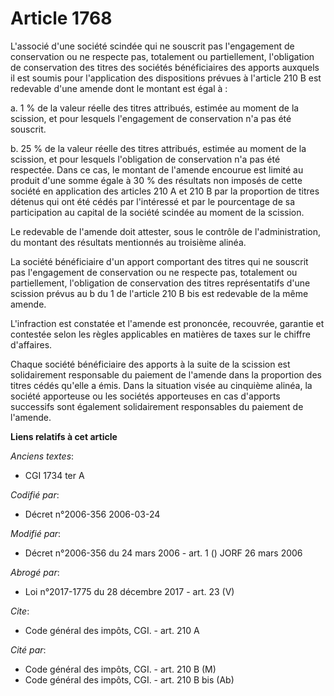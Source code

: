 # Article 1768

L'associé d'une société scindée qui ne souscrit pas l'engagement de conservation ou ne respecte pas, totalement ou
partiellement, l'obligation de conservation des titres des sociétés bénéficiaires des apports auxquels il est soumis pour
l'application des dispositions prévues à l'article 210 B est redevable d'une amende dont le montant est égal à : 

a. 1 % de la valeur réelle des titres attribués, estimée au moment de la scission, et pour lesquels l'engagement de
conservation n'a pas été souscrit. 

b. 25 % de la valeur réelle des titres attribués, estimée au moment de la scission, et pour lesquels l'obligation de
conservation n'a pas été respectée. Dans ce cas, le montant de l'amende encourue est limité au produit d'une somme égale à 30
% des résultats non imposés de cette société en application des articles 210 A et 210 B par la proportion de titres détenus
qui ont été cédés par l'intéressé et par le pourcentage de sa participation au capital de la société scindée au moment de la
scission. 

Le redevable de l'amende doit attester, sous le contrôle de l'administration, du montant des résultats mentionnés au
troisième alinéa. 

La société bénéficiaire d'un apport comportant des titres qui ne souscrit pas l'engagement de conservation ou ne respecte
pas, totalement ou partiellement, l'obligation de conservation des titres représentatifs d'une scission prévus au b du 1 de
l'article 210 B bis est redevable de la même amende. 

L'infraction est constatée et l'amende est prononcée, recouvrée, garantie et contestée selon les règles applicables en
matières de taxes sur le chiffre d'affaires. 

Chaque société bénéficiaire des apports à la suite de la scission est solidairement responsable du paiement de l'amende dans
la proportion des titres cédés qu'elle a émis. Dans la situation visée au cinquième alinéa, la société apporteuse ou les
sociétés apporteuses en cas d'apports successifs sont également solidairement responsables du paiement de l'amende.

**Liens relatifs à cet article**

_Anciens textes_:

  - CGI 1734 ter A

_Codifié par_:

  - Décret n°2006-356 2006-03-24

_Modifié par_:

  - Décret n°2006-356 du 24 mars 2006 - art. 1 () JORF 26 mars 2006

_Abrogé par_:

  - Loi n°2017-1775 du 28 décembre 2017 - art. 23 (V)

_Cite_:

  - Code général des impôts, CGI. - art. 210 A

_Cité par_:

  - Code général des impôts, CGI. - art. 210 B (M)
  - Code général des impôts, CGI. - art. 210 B bis (Ab)
